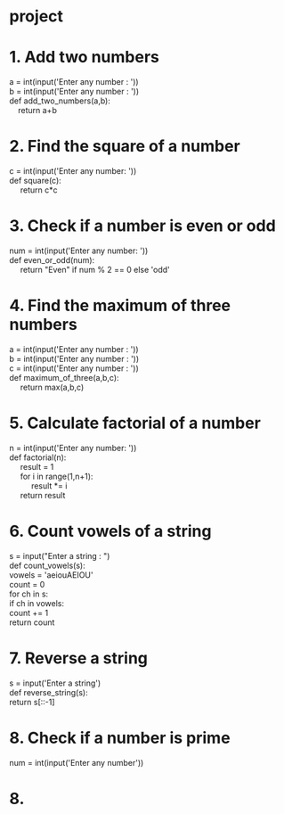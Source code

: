 # project
# 1. Add two numbers <br>
a = int(input('Enter any number :  ')) <br>
b = int(input('Enter any number :  '))  <br>
def add_two_numbers(a,b):  <br>
&nbsp;&nbsp;&nbsp;&nbsp;return a+b   <br>

# 2. Find the square of a number <br> 
c = int(input('Enter any number: ')) <br>
def square(c): <br>
&nbsp;&nbsp;&nbsp;&nbsp;&nbsp;return c*c <br>

# 3. Check if a number is even or odd <br> 
num = int(input('Enter any number: ')) <br> 
def even_or_odd(num): <br>
&nbsp;&nbsp;&nbsp;&nbsp;&nbsp;return "Even" if num % 2 == 0 else 'odd' <br>

# 4. Find the maximum of three numbers <br>
a = int(input('Enter any number :  ')) <br>
b = int(input('Enter any number :  ')) <br>
c = int(input('Enter any number :  ')) <br>
def maximum_of_three(a,b,c): <br>
&nbsp;&nbsp;&nbsp;&nbsp;&nbsp;return max(a,b,c) <br>

# 5. Calculate factorial of a number <br>
n = int(input('Enter any number:  ')) <br>
def factorial(n): <br> 
&nbsp;&nbsp;&nbsp;&nbsp;&nbsp;result = 1 <br>
&nbsp;&nbsp;&nbsp;&nbsp;&nbsp;for i in range(1,n+1): <br> 
&nbsp;&nbsp;&nbsp;&nbsp;&nbsp;&nbsp;&nbsp;&nbsp;&nbsp;&nbsp;result *= i <br>
&nbsp;&nbsp;&nbsp;&nbsp;&nbsp;return result <br>

# 6. Count vowels of a string <br>
s = input("Enter a string :  ") <br>
def count_vowels(s): <br>
    vowels = 'aeiouAEIOU'<br>
    count = 0 <br>
    for ch in s: <br>
        if ch in vowels: <br>
            count += 1 <br>
        return count <br>

# 7. Reverse a string <br>
s = input('Enter a string') <br>
def reverse_string(s): <br>
    return s[::-1] <br>

# 8. Check if a number is prime
num = int(input('Enter any number'))


# 8. 

